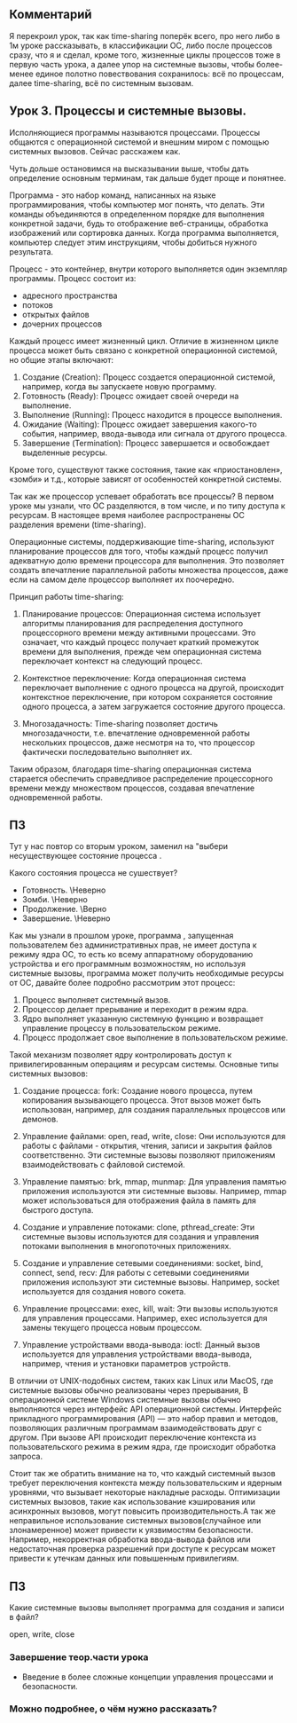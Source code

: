 ## Комментарий
Я перекроил урок, так как time-sharing поперёк всего, про него либо в 1м уроке рассказывать, в классификации ОС, либо после процессов сразу, что я и сделал, кроме того, жизненные циклы процессов тоже в первую часть урока, а далее упор на системные вызовы, чтобы более-менее единое полотно повествования сохранилось: всё по процессам, далее time-sharing, всё по системным вызовам.

## Урок 3. Процессы и системные вызовы.

Исполняющиеся программы называются процессами. Процессы общаются с операционной системой и внешним миром с помощью системных вызовов. Сейчас расскажем как.

Чуть дольше остановимся на высказывании выше, чтобы дать определение основным терминам, так дальше будет проще и понятнее. 

Программа - это набор команд, написанных на языке программирования, чтобы компьютер мог понять, что делать. Эти команды объединяются в определенном порядке для выполнения конкретной задачи, будь то отображение веб-страницы, обработка изображений или сортировка данных. Когда программа выполняется, компьютер следует этим инструкциям, чтобы добиться нужного результата.

Процесс - это контейнер, внутри которого выполняется один экземпляр программы. 
Процесс состоит из:

- адресного пространства
- потоков
- открытых файлов
- дочерних процессов

Каждый процесс имеет жизненный цикл. Отличие в жизненном цикле процесса может быть связано с конкретной операционной системой, но общие этапы включают:

1. Создание (Creation): Процесс создается операционной системой, например, когда вы запускаете новую программу.
1. Готовность (Ready): Процесс ожидает своей очереди на выполнение.
1. Выполнение (Running): Процесс находится в процессе выполнения.
1. Ожидание (Waiting): Процесс ожидает завершения какого-то события, например, ввода-вывода или сигнала от другого процесса.
1. Завершение (Termination): Процесс завершается и освобождает выделенные ресурсы.

Кроме того, существуют также состояния, такие как «приостановлен», «зомби» и т.д., которые зависят от особенностей конкретной системы.

Так как же процессор успевает обработать все процессы? В первом уроке мы узнали, что ОС разделяются, в том числе, и по типу доступа к ресурсам. В настоящее время наиболее распространены ОС разделения времени (time-sharing). 

Операционные системы, поддерживающие time-sharing, используют планирование процессов для того, чтобы каждый процесс получил адекватную долю времени процессора для выполнения. Это позволяет создать впечатление параллельной работы множества процессов, даже если на самом деле процессор выполняет их поочередно.

Принцип работы time-sharing:
1. Планирование процессов: Операционная система использует алгоритмы планирования для распределения доступного процессорного времени между активными процессами. Это означает, что каждый процесс получает краткий промежуток времени для выполнения, прежде чем операционная система переключает контекст на следующий процесс.

2. Контекстное переключение: Когда операционная система переключает выполнение с одного процесса на другой, происходит контекстное переключение, при котором сохраняется состояние одного процесса, а затем загружается состояние другого процесса. 

3. Многозадачность: Time-sharing позволяет достичь многозадачности, т.е. впечатление одновременной работы нескольких процессов, даже несмотря на то, что процессор фактически последовательно выполняет их.

Таким образом, благодаря time-sharing операционная система старается обеспечить справедливое распределение процессорного времени между множеством процессов, создавая впечатление одновременной работы.

## ПЗ

Тут у нас повтор со вторым уроком, заменил на "выбери несуществующее состояние процесса .

Какого состояния процесса не сушествует?

- Готовность. \Неверно
- Зомби. \Неверно
- Продолжение. \Верно
- Завершение. \Неверно


Как мы узнали в прошлом уроке, программа , запущенная пользователем без административных прав, не имеет доступа к режиму ядра ОС, то есть ко всему аппаратному оборудованию устройства и его программным возможностям, но используя системные вызовы, программа может получить необходимые ресурсы от ОС, давайте более подробно рассмотрим этот процесс:

1.	Процесс выполняет системный вызов.
1.	Процессор делает прерывание и переходит в режим ядра.
1.	Ядро выполняет указанную системную функцию и возвращает управление процессу в пользовательском режиме.
1.	Процесс продолжает свое выполнение в пользовательском режиме.
   
Такой механизм позволяет ядру контролировать доступ к привилегированным операциям и ресурсам системы. Основные типы системных вызовов:

1. Создание процесса:
  fork: Создание нового процесса, путем копирования вызывающего процесса. Этот вызов может быть использован, например, для создания параллельных процессов или демонов.

2. Управление файлами:
   open, read, write, close: Они используются для работы с файлами - открытия, чтения, записи и закрытия файлов соответственно. Эти системные вызовы позволяют приложениям взаимодействовать с файловой системой.

3. Управление памятью:
   brk, mmap, munmap: Для управления памятью приложения используются эти системные вызовы. Например, mmap может использоваться для отображения файла в память для быстрого доступа.

4. Создание и управление потоками:
   clone, pthread_create: Эти системные вызовы используются для создания и управления потоками выполнения в многопоточных приложениях.

5. Создание и управление сетевыми соединениями:
   socket, bind, connect, send, recv: Для работы с сетевыми соединениями приложения используют эти системные вызовы. Например, socket используется для создания нового сокета.

6. Управление процессами:
   exec, kill, wait: Эти вызовы используются для управления процессами. Например, exec используется для замены текущего процесса новым процессом.

7. Управление устройствами ввода-вывода:
   ioctl: Данный вызов используется для управления устройствами ввода-вывода, например, чтения и установки параметров устройств.

В отличии от UNIX-подобных систем, таких как Linux или MacOS, где системные вызовы обычно реализованы через прерывания, В операционной системе Windows системные вызовы обычно выполняются через интерфейс API операционной системы. Интерфейс прикладного программирования (API) — это набор правил и методов, позволяющих различным программам взаимодействовать друг с другом.  При вызове API происходит переключение контекста из пользовательского режима в режим ядра, где происходит обработка запроса.

Стоит так же обратить внимание на то, что каждый системный вызов требует переключения контекста между пользовательским и ядерным уровнями, что вызывает некоторые накладные расходы. Оптимизации системных вызовов, такие как использование кэширования или асинхронных вызовов, могут повысить производительность.А так же неправильное использование системных вызовов(случайное или злонамеренное) может привести к уязвимостям безопасности. Например, некорректная обработка ввода-вывода файлов или недостаточная проверка разрешений при доступе к ресурсам может привести к утечкам данных или повышенным привилегиям.

## ПЗ

Какие системные вызовы выполняет программа для создания и записи в файл?

open, write, close


### Завершение теор.части урока

- Введение в более сложные концепции управления процессами и безопасности.

 ### Можно подробнее, о чём нужно рассказать?

